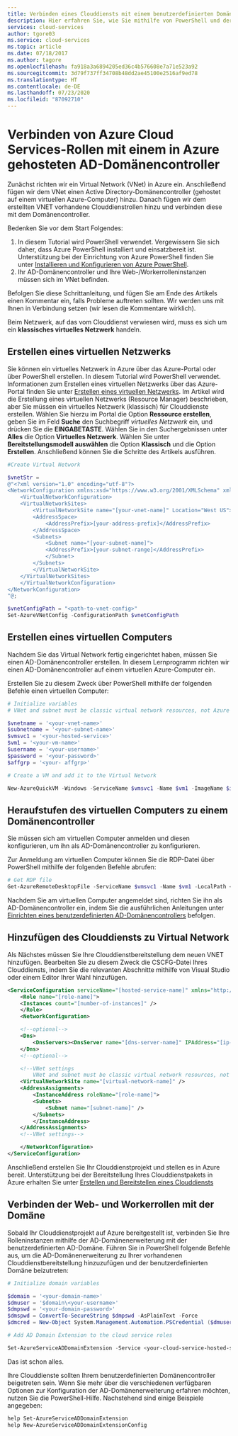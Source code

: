 ```yaml
---
title: Verbinden eines Clouddiensts mit einem benutzerdefinierten Domänencontroller | Microsoft Docs
description: Hier erfahren Sie, wie Sie mithilfe von PowerShell und der AD-Domänenerweiterung eine Verbindung zwischen Ihren Web-/Workerrollen und einer benutzerdefinierten AD-Domäne herstellen.
services: cloud-services
author: tgore03
ms.service: cloud-services
ms.topic: article
ms.date: 07/18/2017
ms.author: tagore
ms.openlocfilehash: fa918a3a6894205ed36c4b576608e7a71e523a92
ms.sourcegitcommit: 3d79f737ff34708b48dd2ae45100e2516af9ed78
ms.translationtype: HT
ms.contentlocale: de-DE
ms.lasthandoff: 07/23/2020
ms.locfileid: "87092710"
---
```

# <a name="connecting-azure-cloud-services-roles-to-a-custom-ad-domain-controller-hosted-in-azure"></a>Verbinden von Azure Cloud Services-Rollen mit einem in Azure gehosteten AD-Domänencontroller
Zunächst richten wir ein Virtual Network (VNet) in Azure ein. Anschließend fügen wir dem VNet einen Active Directory-Domänencontroller (gehostet auf einem virtuellen Azure-Computer) hinzu. Danach fügen wir dem erstellten VNET vorhandene Clouddienstrollen hinzu und verbinden diese mit dem Domänencontroller.

Bedenken Sie vor dem Start Folgendes:

1. In diesem Tutorial wird PowerShell verwendet. Vergewissern Sie sich daher, dass Azure PowerShell installiert und einsatzbereit ist. Unterstützung bei der Einrichtung von Azure PowerShell finden Sie unter [Installieren und Konfigurieren von Azure PowerShell](/powershell/azure/).
2. Ihr AD-Domänencontroller und Ihre Web-/Workerrolleninstanzen müssen sich im VNet befinden.

Befolgen Sie diese Schrittanleitung, und fügen Sie am Ende des Artikels einen Kommentar ein, falls Probleme auftreten sollten. Wir werden uns mit Ihnen in Verbindung setzen (wir lesen die Kommentare wirklich).

Beim Netzwerk, auf das vom Clouddienst verwiesen wird, muss es sich um ein **klassisches virtuelles Netzwerk** handeln.

## <a name="create-a-virtual-network"></a>Erstellen eines virtuellen Netzwerks
Sie können ein virtuelles Netzwerk in Azure über das Azure-Portal oder über PowerShell erstellen. In diesem Tutorial wird PowerShell verwendet. Informationen zum Erstellen eines virtuellen Netzwerks über das Azure-Portal finden Sie unter [Erstellen eines virtuellen Netzwerks](../virtual-network/quick-create-portal.md). Im Artikel wird die Erstellung eines virtuellen Netzwerks (Resource Manager) beschrieben, aber Sie müssen ein virtuelles Netzwerk (klassisch) für Clouddienste erstellen. Wählen Sie hierzu im Portal die Option **Ressource erstellen**, geben Sie im Feld **Suche** den Suchbegriff *virtuelles Netzwerk* ein, und drücken Sie die **EINGABETASTE**. Wählen Sie in den Suchergebnissen unter **Alles** die Option **Virtuelles Netzwerk**. Wählen Sie unter **Bereitstellungsmodell auswählen** die Option **Klassisch** und die Option **Erstellen**. Anschließend können Sie die Schritte des Artikels ausführen.

```powershell
#Create Virtual Network

$vnetStr =
@"<?xml version="1.0" encoding="utf-8"?>
<NetworkConfiguration xmlns:xsd="https://www.w3.org/2001/XMLSchema" xmlns:xsi="https://www.w3.org/2001/XMLSchema-instance" xmlns="http://schemas.microsoft.com/ServiceHosting/2011/07/NetworkConfiguration">
    <VirtualNetworkConfiguration>
    <VirtualNetworkSites>
        <VirtualNetworkSite name="[your-vnet-name]" Location="West US">
        <AddressSpace>
            <AddressPrefix>[your-address-prefix]</AddressPrefix>
        </AddressSpace>
        <Subnets>
            <Subnet name="[your-subnet-name]">
            <AddressPrefix>[your-subnet-range]</AddressPrefix>
            </Subnet>
        </Subnets>
        </VirtualNetworkSite>
    </VirtualNetworkSites>
    </VirtualNetworkConfiguration>
</NetworkConfiguration>
"@;

$vnetConfigPath = "<path-to-vnet-config>"
Set-AzureVNetConfig -ConfigurationPath $vnetConfigPath
```

## <a name="create-a-virtual-machine"></a>Erstellen eines virtuellen Computers
Nachdem Sie das Virtual Network fertig eingerichtet haben, müssen Sie einen AD-Domänencontroller erstellen. In diesem Lernprogramm richten wir einen AD-Domänencontroller auf einem virtuellen Azure-Computer ein.

Erstellen Sie zu diesem Zweck über PowerShell mithilfe der folgenden Befehle einen virtuellen Computer:

```powershell
# Initialize variables
# VNet and subnet must be classic virtual network resources, not Azure Resource Manager resources.

$vnetname = '<your-vnet-name>'
$subnetname = '<your-subnet-name>'
$vmsvc1 = '<your-hosted-service>'
$vm1 = '<your-vm-name>'
$username = '<your-username>'
$password = '<your-password>'
$affgrp = '<your- affgrp>'

# Create a VM and add it to the Virtual Network

New-AzureQuickVM -Windows -ServiceName $vmsvc1 -Name $vm1 -ImageName $imgname -AdminUsername $username -Password $password -AffinityGroup $affgrp -SubnetNames $subnetname -VNetName $vnetname
```

## <a name="promote-your-virtual-machine-to-a-domain-controller"></a>Heraufstufen des virtuellen Computers zu einem Domänencontroller
Sie müssen sich am virtuellen Computer anmelden und diesen konfigurieren, um ihn als AD-Domänencontroller zu konfigurieren.

Zur Anmeldung am virtuellen Computer können Sie die RDP-Datei über PowerShell mithilfe der folgenden Befehle abrufen:

```powershell
# Get RDP file
Get-AzureRemoteDesktopFile -ServiceName $vmsvc1 -Name $vm1 -LocalPath <rdp-file-path>
```

Nachdem Sie am virtuellen Computer angemeldet sind, richten Sie ihn als AD-Domänencontroller ein, indem Sie die ausführlichen Anleitungen unter [Einrichten eines benutzerdefinierten AD-Domänencontrollers](https://social.technet.microsoft.com/wiki/contents/articles/12370.windows-server-2012-set-up-your-first-domain-controller-step-by-step.aspx) befolgen.

## <a name="add-your-cloud-service-to-the-virtual-network"></a>Hinzufügen des Clouddiensts zu Virtual Network
Als Nächstes müssen Sie Ihre Clouddienstbereitstellung dem neuen VNET hinzufügen. Bearbeiten Sie zu diesem Zweck die CSCFG-Datei Ihres Clouddiensts, indem Sie die relevanten Abschnitte mithilfe von Visual Studio oder einem Editor Ihrer Wahl hinzufügen.

```xml
<ServiceConfiguration serviceName="[hosted-service-name]" xmlns="http://schemas.microsoft.com/ServiceHosting/2008/10/ServiceConfiguration" osFamily="[os-family]" osVersion="*">
    <Role name="[role-name]">
    <Instances count="[number-of-instances]" />
    </Role>
    <NetworkConfiguration>

    <!--optional-->
    <Dns>
        <DnsServers><DnsServer name="[dns-server-name]" IPAddress="[ip-address]" /></DnsServers>
    </Dns>
    <!--optional-->

    <!--VNet settings
        VNet and subnet must be classic virtual network resources, not Azure Resource Manager resources.-->
    <VirtualNetworkSite name="[virtual-network-name]" />
    <AddressAssignments>
        <InstanceAddress roleName="[role-name]">
        <Subnets>
            <Subnet name="[subnet-name]" />
        </Subnets>
        </InstanceAddress>
    </AddressAssignments>
    <!--VNet settings-->

    </NetworkConfiguration>
</ServiceConfiguration>
```

Anschließend erstellen Sie Ihr Clouddienstprojekt und stellen es in Azure bereit. Unterstützung bei der Bereitstellung Ihres Clouddienstpakets in Azure erhalten Sie unter [Erstellen und Bereitstellen eines Clouddiensts](cloud-services-how-to-create-deploy-portal.md)

## <a name="connect-your-webworker-roles-to-the-domain"></a>Verbinden der Web- und Workerrollen mit der Domäne
Sobald Ihr Clouddienstprojekt auf Azure bereitgestellt ist, verbinden Sie Ihre Rolleninstanzen mithilfe der AD-Domänenerweiterung mit der benutzerdefinierten AD-Domäne. Führen Sie in PowerShell folgende Befehle aus, um die AD-Domänenerweiterung zu Ihrer vorhandenen Clouddienstbereitstellung hinzuzufügen und der benutzerdefinierten Domäne beizutreten:

```powershell
# Initialize domain variables

$domain = '<your-domain-name>'
$dmuser = '$domain\<your-username>'
$dmpswd = '<your-domain-password>'
$dmspwd = ConvertTo-SecureString $dmpswd -AsPlainText -Force
$dmcred = New-Object System.Management.Automation.PSCredential ($dmuser, $dmspwd)

# Add AD Domain Extension to the cloud service roles

Set-AzureServiceADDomainExtension -Service <your-cloud-service-hosted-service-name> -Role <your-role-name> -Slot <staging-or-production> -DomainName $domain -Credential $dmcred -JoinOption 35
```

Das ist schon alles.

Ihre Clouddienste sollten Ihrem benutzerdefinierten Domänencontroller beigetreten sein. Wenn Sie mehr über die verschiedenen verfügbaren Optionen zur Konfiguration der AD-Domänenerweiterung erfahren möchten, nutzen Sie die PowerShell-Hilfe. Nachstehend sind einige Beispiele angegeben:

```powershell
help Set-AzureServiceADDomainExtension
help New-AzureServiceADDomainExtensionConfig
```



